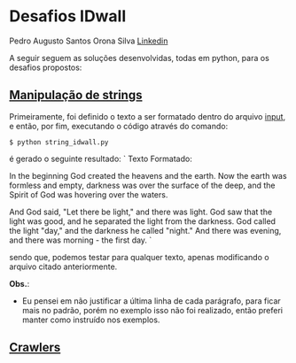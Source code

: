 # Desafios IDwall

Pedro Augusto Santos Orona Silva [Linkedin](https://www.linkedin.com/in/pedro-augusto-santos-orona-silva-476950122/)

A seguir seguem as soluções desenvolvidas, todas em python, para os desafios propostos:

## [Manipulação de strings](https://github.com/idwall/desafios/tree/master/strings)
Primeiramente, foi definido o texto a ser formatado dentro do arquivo [input](https://github.com/PedroOrona/desafios/blob/master/strings/input.txt), e então, por fim, executando o código através do comando:

`$ python string_idwall.py`

é gerado o seguinte resultado:
`
Texto Formatado:

In the beginning God created the heavens
and   the   earth.  Now  the  earth  was
formless  and  empty,  darkness was over
the  surface of the deep, and the Spirit
of  God  was  hovering  over the waters.

And  God said, "Let there be light," and
there  was light. God saw that the light
was  good,  and  he  separated the light
from  the darkness. God called the light
"day,"   and   the  darkness  he  called
"night."  And  there  was  evening,  and
there  was  morning  -  the  first  day.
`

sendo que, podemos testar para qualquer texto, apenas modificando o arquivo citado anteriormente.

**Obs.**:
- Eu pensei em não justificar a última linha de cada parágrafo, para ficar mais no padrão, porém no exemplo isso não foi realizado, então preferi manter como instruído nos exemplos.

## [Crawlers](https://github.com/idwall/desafios/tree/master/crawlers)


